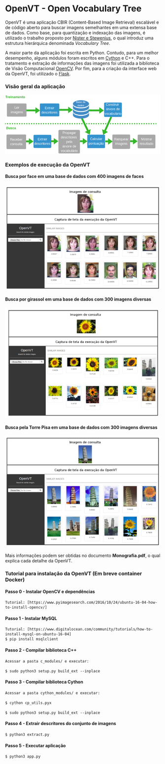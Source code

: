 # OpenVT - Open Vocabulary Tree

OpenVT é uma aplicação CBIR (Content-Based Image Retrieval) escalável e de código aberto para buscar imagens semelhantes em uma extensa base de dados. Como base, para quantização e indexação das imagens, é utilizado o trabalho proposto por [Nister e Stewenius](https://ieeexplore.ieee.org/document/1641018/), o qual introduz uma estrutura hierárquica denominada *Vocabulary Tree*.

A maior parte da aplicação foi escrita em Python. Contudo, para um melhor desempenho, alguns módulos foram escritos em [Cython](http://cython.org/) e C++. Para o tratamento e extração de informações das imagens foi utilizada a biblioteca de Visão Computacional [OpenCV](https://opencv.org/). Por fim, para a criação da interface web da OpenVT, foi utilizado o [Flask](http://flask.pocoo.org/).

### Visão geral da aplicação

![teste](https://github.com/giullianopaz/OpenVT/blob/master/visao_geral.png "Visão Geral")

### Exemplos de execução da OpenVT

#### Busca por face em uma base de dados com 400 imagens de faces
![](https://github.com/giullianopaz/OpenVT/blob/master/face.png "Busca por Face")

#### Busca por girassol em uma base de dados com 300 imagens diversas
![](https://github.com/giullianopaz/OpenVT/blob/master/girassol.png "Busca por Girassol")

#### Busca pela Torre Pisa em uma base de dados com 300 imagens diversas
![](https://github.com/giullianopaz/OpenVT/blob/master/pisa.png "Busca pela Torre Pisa")

Mais informações podem ser obtidas no documento **Monografia.pdf**, o qual explica cada detalhe da OpenVT.

### Tutorial para instalação da OpenVT (Em breve container Docker)

#### Passo 0 - Instalar OpenCV e dependências

	Tutorial: [https://www.pyimagesearch.com/2016/10/24/ubuntu-16-04-how-to-install-opencv/]

#### Passo 1 - Instalar MySQL

	Tutorial: [https://www.digitalocean.com/community/tutorials/how-to-install-mysql-on-ubuntu-16-04]
	$ pip install msqlclient

#### Passo 2 - Compilar biblioteca C++ 
    
    Acessar a pasta c_modules/ e executar:
	
	$ sudo python3 setup.py build_ext --inplace

#### Passo 3 - Compilar biblioteca Cython
	
	Acessar a pasta cython_modules/ e executar:
    
    $ cython cp_utils.pyx 

    $ sudo python3 setup.py build_ext --inplace

#### Passo 4 - Extrair descritores do conjunto de imagens

	$ python3 extract.py

#### Passo 5 - Executar aplicação

    $ python3 app.py
